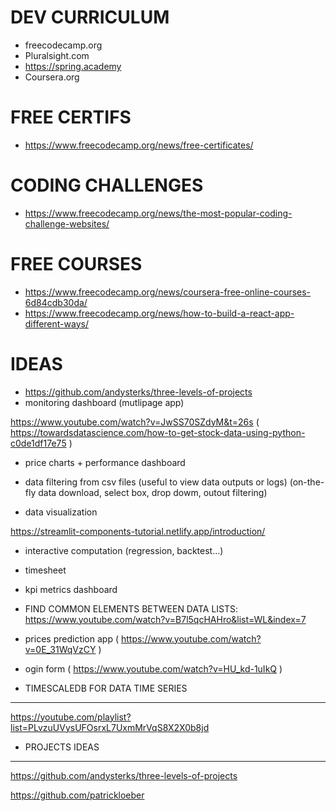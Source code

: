 # DEV CURRICULUM
* freecodecamp.org
* Pluralsight.com
* https://spring.academy
* Coursera.org

# FREE CERTIFS
* https://www.freecodecamp.org/news/free-certificates/

# CODING CHALLENGES
* https://www.freecodecamp.org/news/the-most-popular-coding-challenge-websites/





# FREE COURSES
* https://www.freecodecamp.org/news/coursera-free-online-courses-6d84cdb30da/
* https://www.freecodecamp.org/news/how-to-build-a-react-app-different-ways/



# IDEAS
* https://github.com/andysterks/three-levels-of-projects
* monitoring dashboard (mutlipage app)

https://www.youtube.com/watch?v=JwSS70SZdyM&t=26s
( https://towardsdatascience.com/how-to-get-stock-data-using-python-c0de1df17e75 )
* price charts + performance dashboard
* data filtering from csv files (useful to view data outputs or logs)
(on-the-fly data download, select box, drop dowm, outout filtering)

* data visualization

https://streamlit-components-tutorial.netlify.app/introduction/
* interactive computation (regression, backtest...)

* timesheet

* kpi metrics dashboard

* FIND COMMON ELEMENTS BETWEEN DATA LISTS:
https://www.youtube.com/watch?v=B7l5qcHAHro&list=WL&index=7

* prices prediction app
( https://www.youtube.com/watch?v=0E_31WqVzCY )

* ogin form
( https://www.youtube.com/watch?v=HU_kd-1uIkQ )

* TIMESCALEDB FOR DATA TIME SERIES
***********************************
https://youtube.com/playlist?list=PLvzuUVysUFOsrxL7UxmMrVqS8X2X0b8jd


* PROJECTS IDEAS 
*******************************
https://github.com/andysterks/three-levels-of-projects

https://github.com/patrickloeber










